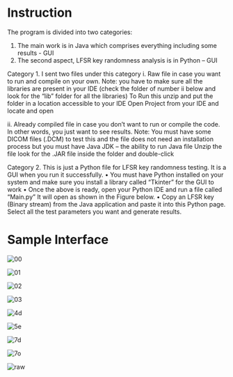 Instruction
==================================

The program is divided into two categories:
1)	The main work is in Java which comprises everything including some results - GUI
2)	The second aspect, LFSR key randomness analysis is in Python – GUI

Category 1.
I sent two files under this category
i.	Raw file in case you want to run and compile on your own. 
Note: you have to make sure all the libraries are present in your IDE (check the folder of number ii below and look for the “lib” folder for all the libraries)
To Run this unzip and put the folder in a location accessible to your IDE
Open Project from your IDE and locate and open 

ii.	Already compiled file in case you don’t want to run or compile the code. In other words, you just want to see results. 
Note: You must have some DICOM files (.DCM) to test this and the file does not need an installation process but you must have Java JDK – the ability to run Java file
Unzip the file look for the .JAR file inside the folder and double-click
		
Category 2.
This is just a Python file for LFSR key randomness testing. It is a GUI when you run it successfully.
•	You must have Python installed on your system and make sure you install a library called “Tkinter” for the GUI to work
•	Once the above is ready, open your Python IDE and run a file called “Main.py” It will open as shown in the Figure below.
•	Copy an LFSR key (Binary stream) from the Java application and paste it into this Python page. Select all the test parameters you want and generate results.


Sample Interface
==================================

![00](https://github.com/user-attachments/assets/7af809bb-d92a-4609-8fcc-f2edda67231a)

![01](https://github.com/user-attachments/assets/beee48c2-3b7e-4bbf-bc33-24e40c4005b0)

![02](https://github.com/user-attachments/assets/ad6293d4-69e5-40a2-9a6f-ef8a5d661c49)

![03](https://github.com/user-attachments/assets/1e12cf4c-bff3-42ac-b698-bef6e6780f1f)

![4d](https://github.com/user-attachments/assets/f25d76af-46c4-4d2f-80f4-79bd1db727a1)

![5e](https://github.com/user-attachments/assets/77c3ff12-309c-41a9-a8a2-3cf114c131e3)

![7d](https://github.com/user-attachments/assets/a93d6f5c-b361-4330-b8c1-bda3474d38a0)

![7o](https://github.com/user-attachments/assets/d6f27585-16b9-4a86-8dc4-2fdf3370b133)

![raw](https://github.com/user-attachments/assets/7a9f3fbe-5ae3-45c1-9eda-53ae442ede5e)

